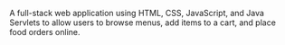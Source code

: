  A full-stack web application using HTML, CSS, JavaScript, and Java Servlets to allow users to browse menus, add items to a cart, and place food orders online.
